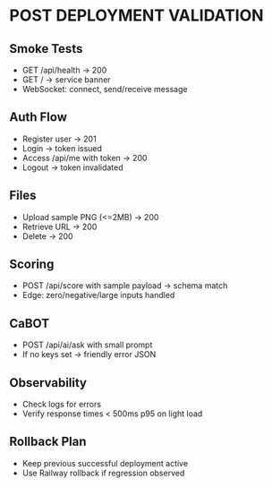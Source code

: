 # POST DEPLOYMENT VALIDATION

## Smoke Tests
- GET /api/health → 200
- GET / → service banner
- WebSocket: connect, send/receive message

## Auth Flow
- Register user → 201
- Login → token issued
- Access /api/me with token → 200
- Logout → token invalidated

## Files
- Upload sample PNG (<=2MB) → 200
- Retrieve URL → 200
- Delete → 200

## Scoring
- POST /api/score with sample payload → schema match
- Edge: zero/negative/large inputs handled

## CaBOT
- POST /api/ai/ask with small prompt
- If no keys set → friendly error JSON

## Observability
- Check logs for errors
- Verify response times < 500ms p95 on light load

## Rollback Plan
- Keep previous successful deployment active
- Use Railway rollback if regression observed
